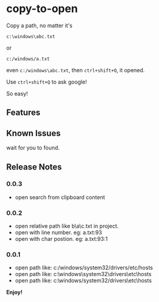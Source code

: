 # copy-to-open
Copy a path, no matter it's 

`c:\windows\abc.txt` 

or

`c:/windows/a.txt`

 even `c:/windows\abc.txt`,
then `ctrl+shift+O`, it opened. 

Use `ctrl+shift+Q` to ask google!

So easy!


## Features


## Known Issues
 
 wait for you to found.

## Release Notes

### 0.0.3

- open search from clipboard content
### 0.0.2

- open relative path like b\a\c.txt in project.
- open with line number. eg:  a.txt:93
- open with char postion. eg: a.txt:93:1

### 0.0.1

- open path like: c:/windows/system32/drivers/etc/hosts
- open path like: c:\windows\system32\drivers\etc\hosts
- open path like: c:\windows/system32/drivers\etc\hosts

**Enjoy!**
